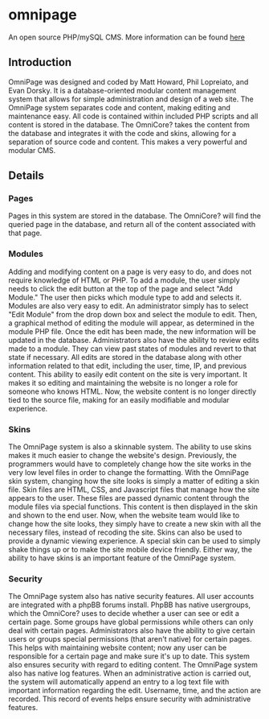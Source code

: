 omnipage
========

An open source PHP/mySQL CMS. More information can be found [here](http://uberbots.org/o/About/Our_Website)

## Introduction
OmniPage was designed and coded by Matt Howard, Phil Lopreiato, and Evan Dorsky. It is a database-oriented modular content management system that allows for simple administration and design of a web site. The OmniPage system separates code and content, making editing and maintenance easy. All code is contained within included PHP scripts and all content is stored in the database. The OmniCore? takes the content from the database and integrates it with the code and skins, allowing for a separation of source code and content. This makes a very powerful and modular CMS.

## Details
### Pages
Pages in this system are stored in the database. The OmniCore? will find the queried page in the database, and return all of the content associated with that page.

### Modules
Adding and modifying content on a page is very easy to do, and does not require knowledge of HTML or PHP. To add a module, the user simply needs to click the edit button at the top of the page and select "Add Module." The user then picks which module type to add and selects it. Modules are also very easy to edit. An administrator simply has to select "Edit Module" from the drop down box and select the module to edit. Then, a graphical method of editing the module will appear, as determined in the module PHP file. Once the edit has been made, the new information will be updated in the database. Administrators also have the ability to review edits made to a module. They can view past states of modules and revert to that state if necessary. All edits are stored in the database along with other information related to that edit, including the user, time, IP, and previous content. This ability to easily edit content on the site is very important. It makes it so editing and maintaining the website is no longer a role for someone who knows HTML. Now, the website content is no longer directly tied to the source file, making for an easily modifiable and modular experience.

### Skins
The OmniPage system is also a skinnable system. The ability to use skins makes it much easier to change the website's design. Previously, the programmers would have to completely change how the site works in the very low level files in order to change the formatting. With the OmniPage skin system, changing how the site looks is simply a matter of editing a skin file. Skin files are HTML, CSS, and Javascript files that manage how the site appears to the user. These files are passed dynamic content through the module files via special functions. This content is then displayed in the skin and shown to the end user. Now, when the website team would like to change how the site looks, they simply have to create a new skin with all the necessary files, instead of recoding the site. Skins can also be used to provide a dynamic viewing experience. A special skin can be used to simply shake things up or to make the site mobile device friendly. Either way, the ability to have skins is an important feature of the OmniPage system.

### Security
The OmniPage system also has native security features. All user accounts are integrated with a phpBB forums install. PhpBB has native usergroups, which the OmniCore? uses to decide whether a user can see or edit a certain page. Some groups have global permissions while others can only deal with certain pages. Administrators also have the ability to give certain users or groups special permissions (that aren't native) for certain pages. This helps with maintaining website content; now any user can be responsible for a certain page and make sure it's up to date. This system also ensures security with regard to editing content. The OmniPage system also has native log features. When an administrative action is carried out, the system will automatically append an entry to a log text file with important information regarding the edit. Username, time, and the action are recorded. This record of events helps ensure security with administrative features.
